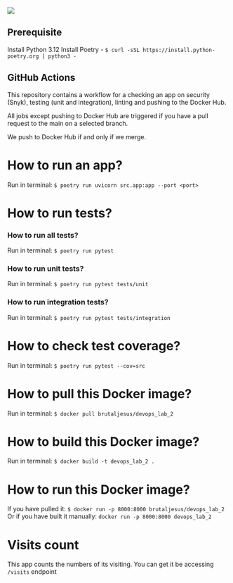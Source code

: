 ![](https://github.com/ilnarkhasanov/S24-core-course-labs/actions/workflows/python-app.yml/badge.svg)

## Prerequisite

Install Python 3.12
Install Poetry - `$ curl -sSL https://install.python-poetry.org | python3 -`

## GitHub Actions
This repository contains a workflow for a checking an app on security (Snyk), testing (unit and integration), linting and pushing to the Docker Hub.

All jobs except pushing to Docker Hub are triggered if you have a pull request to the main on a selected branch.

We push to Docker Hub if and only if we merge.

# How to run an app?

Run in terminal: `$ poetry run uvicorn src.app:app --port <port>`

# How to run tests?
### How to run all tests?
Run in terminal: `$ poetry run pytest`
### How to run unit tests?
Run in terminal: `$ poetry run pytest tests/unit`
### How to run integration tests?
Run in terminal: `$ poetry run pytest tests/integration`

# How to check test coverage?

Run in terminal: `$ poetry run pytest --cov=src`

# How to pull this Docker image?

Run in terminal: `$ docker pull brutaljesus/devops_lab_2`

# How to build this Docker image?

Run in terminal: `$ docker build -t devops_lab_2 .`

# How to run this Docker image?

If you have pulled it: `$ docker run -p 8000:8000 brutaljesus/devops_lab_2`
Or if you have built it manually: `docker run -p 8000:8000 devops_lab_2`

# Visits count

This app counts the numbers of its visiting.
You can get it be accessing `/visits` endpoint
